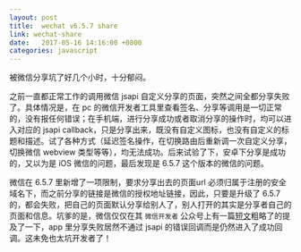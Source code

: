 ```yaml
---
layout: post
title:  wechat v6.5.7 share
link: wechat-share
date:   2017-05-16 14:16:00 +0800
categories: javascript
---
```


被微信分享坑了好几个小时，十分郁闷。

之前一直都正常工作的调用微信 jsapi 自定义分享的页面，突然之间全都分享失败了。具体情况是，在 pc 的微信开发者工具里查看签名、分享等调用是一切正常的，没有报任何错误；在手机端，进行分享成功或者取消分享的操作时，均可以进入对应的 jsapi callback，只是分享出来，既没有自定义图标，也没有自定义的标题和描述。试了各种方式（延迟签名操作，在切换路由后重新调一次自定义分享，切换微信 webview 类型等等），均无法成功。后来试验了下，安卓下分享是成功的，又以为是 iOS 微信的问题，最后发现是 6.5.7 这个版本的微信的问题。

微信在 6.5.7 里新增了一项限制，要求分享出去的页面url 必须归属于注册的安全域名下，而之前分享的链接是微信的授权地址链接，因此，只要是升级了 6.5.7 的，都会失败，把自己的页面默认分享给别人了，别人打开的其实是分享者自己的页面和信息。坑爹的是，微信仅仅在其 `微信开发者` 公众号上有一篇[短文](https://mp.weixin.qq.com/s/hAdtKl2i4ilyo9HxT1kXyw)粗略了的提及了一下，app 里分享失败居然不通过 jsapi 的错误回调而是仍然进入了成功回调。这未免也太坑开发者了！
